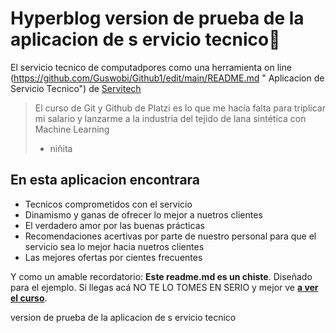
# Hyperblog  version de prueba de la aplicacion de s ervicio tecnico💚
El servicio tecnico de computadpores  como una herramienta on line (https://github.com/Guswobi/Github1/edit/main/README.md " Aplicacion de Servicio Tecnico") de [Servitech](https://platzi.com/ "Platzi")
> El curso de Git y Github de Platzi es lo que me hacía falta para triplicar mi salario y lanzarme a la industria del tejido de lana sintética con Machine Learning
> - niñita

## En esta aplicacion encontrara
* Tecnicos comprometidos  con el servicio
* Dinamismo y ganas de ofrecer lo mejor a nuetros clientes
* El verdadero amor por las buenas prácticas
* Recomendaciones acertivas por parte de nuestro personal para que el servicio sea lo  mejor  hacia nuetros clientes
* Las mejores ofertas por cientes frecuentes

Y como un amable recordatorio: **Este readme.md es un chiste**.  Diseñado para el ejemplo. Si llegas acá NO TE LO TOMES EN SERIO y mejor ve [**a ver el curso**](https://github.com/Guswobi/Github1/edit/main/README.md/ "a ver el curso").

version de prueba de la aplicacion de s ervicio tecnico
